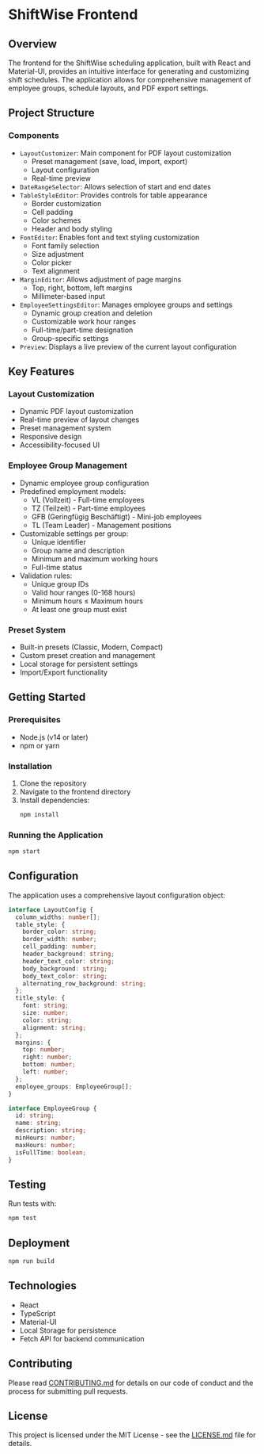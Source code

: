 # ShiftWise Frontend

## Overview

The frontend for the ShiftWise scheduling application, built with React and Material-UI, provides an intuitive interface for generating and customizing shift schedules. The application allows for comprehensive management of employee groups, schedule layouts, and PDF export settings.

## Project Structure

### Components

- `LayoutCustomizer`: Main component for PDF layout customization
  - Preset management (save, load, import, export)
  - Layout configuration
  - Real-time preview
- `DateRangeSelector`: Allows selection of start and end dates
- `TableStyleEditor`: Provides controls for table appearance
  - Border customization
  - Cell padding
  - Color schemes
  - Header and body styling
- `FontEditor`: Enables font and text styling customization
  - Font family selection
  - Size adjustment
  - Color picker
  - Text alignment
- `MarginEditor`: Allows adjustment of page margins
  - Top, right, bottom, left margins
  - Millimeter-based input
- `EmployeeSettingsEditor`: Manages employee groups and settings
  - Dynamic group creation and deletion
  - Customizable work hour ranges
  - Full-time/part-time designation
  - Group-specific settings
- `Preview`: Displays a live preview of the current layout configuration

## Key Features

### Layout Customization
- Dynamic PDF layout customization
- Real-time preview of layout changes
- Preset management system
- Responsive design
- Accessibility-focused UI

### Employee Group Management
- Dynamic employee group configuration
- Predefined employment models:
  - VL (Vollzeit) - Full-time employees
  - TZ (Teilzeit) - Part-time employees
  - GFB (Geringfügig Beschäftigt) - Mini-job employees
  - TL (Team Leader) - Management positions
- Customizable settings per group:
  - Unique identifier
  - Group name and description
  - Minimum and maximum working hours
  - Full-time status
- Validation rules:
  - Unique group IDs
  - Valid hour ranges (0-168 hours)
  - Minimum hours ≤ Maximum hours
  - At least one group must exist

### Preset System
- Built-in presets (Classic, Modern, Compact)
- Custom preset creation and management
- Local storage for persistent settings
- Import/Export functionality

## Getting Started

### Prerequisites

- Node.js (v14 or later)
- npm or yarn

### Installation

1. Clone the repository
2. Navigate to the frontend directory
3. Install dependencies:
   ```bash
   npm install
   ```

### Running the Application

```bash
npm start
```

## Configuration

The application uses a comprehensive layout configuration object:

```typescript
interface LayoutConfig {
  column_widths: number[];
  table_style: {
    border_color: string;
    border_width: number;
    cell_padding: number;
    header_background: string;
    header_text_color: string;
    body_background: string;
    body_text_color: string;
    alternating_row_background: string;
  };
  title_style: {
    font: string;
    size: number;
    color: string;
    alignment: string;
  };
  margins: {
    top: number;
    right: number;
    bottom: number;
    left: number;
  };
  employee_groups: EmployeeGroup[];
}

interface EmployeeGroup {
  id: string;
  name: string;
  description: string;
  minHours: number;
  maxHours: number;
  isFullTime: boolean;
}
```

## Testing

Run tests with:

```bash
npm test
```

## Deployment

```bash
npm run build
```

## Technologies

- React
- TypeScript
- Material-UI
- Local Storage for persistence
- Fetch API for backend communication

## Contributing

Please read [CONTRIBUTING.md](CONTRIBUTING.md) for details on our code of conduct and the process for submitting pull requests.

## License

This project is licensed under the MIT License - see the [LICENSE.md](LICENSE.md) file for details.
